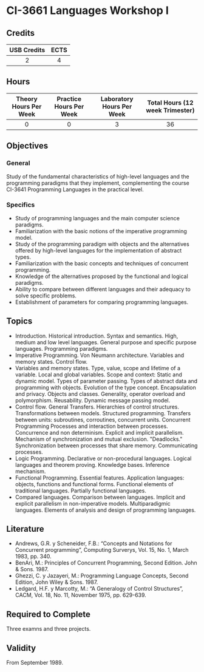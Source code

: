 # CI-3661 Languages Workshop I

## Credits

| USB Credits | ECTS |
|:-----------:|:----:|
|      2      |   4  |

## Hours

| Theory Hours Per Week | Practice Hours Per Week | Laboratory Hours Per Week | Total Hours (12 week Trimester) |
|:---------------------:|:-----------------------:|:-------------------------:|:-------------------------------:|
|           0           |            0            |             3             |                36               |

## Objectives

### General

Study of the fundamental characteristics of high-level languages and the programming paradigms that they implement, complementing the course CI-3641 Programming Languages in the practical level.

### Specifics

* Study of programming languages and the main computer science paradigms.
* Familiarization with the basic notions of the imperative programming model.
* Study of the programming paradigm with objects and the alternatives offered by high-level languages for the implementation of abstract types.
* Familiarization with the basic concepts and techniques of concurrent programming.
* Knowledge of the alternatives proposed by the functional and logical paradigms.
* Ability to compare between different languages and their adequacy to solve specific problems.
* Establishment of parameters for comparing programming languages.

## Topics

* Introduction. Historical introduction. Syntax and semantics. High, medium and low level languages. General purpose and specific purpose languages. Programming paradigms.
* Imperative Programming. Von Neumann architecture. Variables and memory states. Control flow.
* Variables and memory states. Type, value, scope and lifetime of a variable. Local and global variables. Scope and context: Static and dynamic model. Types of parameter passing. Types of abstract data and programming with objects. Evolution of the type concept. Encapsulation and privacy. Objects and classes. Generality,
operator overload and polymorphism. Reusability. Dynamic message passing model.
* Control flow. General Transfers. Hierarchies of control structures. Transformations between models. Structured programming. Transfers between units: subroutines, corroutines, concurrent units. Concurrent Programming Processes and interaction between processes. Concurrence and non determinism. Explicit and implicit parallelism. Mechanism of synchronization and mutual exclusion. "Deadlocks." Synchronization between processes that share memory. Communicating processes.
* Logic Programming. Declarative or non-procedural languages. Logical languages and theorem proving. Knowledge bases. Inference mechanism.
* Functional Programming. Essential features. Application languages: objects, functions and functional forms. Functional elements of traditional languages. Partially functional languages.
* Compared languages. Comparison between languages. Implicit and explicit parallelism in non-imperative models. Multiparadigmic languages. Elements of analysis and design of programming languages.

## Literature

* Andrews, G.R. y Scheneider, F.B.: “Concepts and Notations for Concurrent programming”, Computing Surverys, Vol. 15, No. 1, March 1983, pp. 340.
* BenAri, M.: Principles of Concurrent Programming, Second Edition. John & Sons. 1987.
* Ghezzi, C. y Jazayeri, M.: Programming Language Concepts, Second Edition, John Wiley & Sons. 1987.
* Ledgard, H.F. y Marcotty, M.: “A Generalogy of Control Structures”, CACM, Vol. 18, No. 11, November 1975, pp. 629-639.

## Required to Complete

Three examns and three projects.

## Validity

From September 1989.
